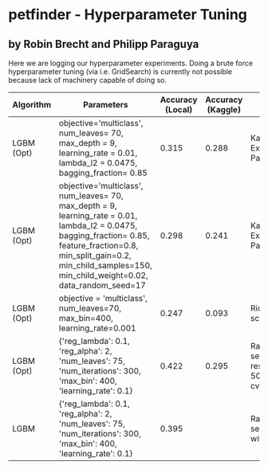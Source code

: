 # petfinder  - Hyperparameter Tuning
## by Robin Brecht and Philipp Paraguya

Here we are logging our hyperparameter experiments. Doing a brute force hyperparameter tuning (via i.e. GridSearch) is currently not possible because lack of machinery capable of doing so.

Algorithm | Parameters | Accuracy (Local) | Accuracy (Kaggle) | Notes
--- | --- | --- | --- | ---
LGBM (Opt) | objective='multiclass', num_leaves= 70, max_depth = 9, learning_rate = 0.01, lambda_l2 = 0.0475, bagging_fraction= 0.85 | 0.315 | 0.288 | Kaggle Example Parameters
LGBM (Opt) | objective='multiclass', num_leaves= 70, max_depth = 9, learning_rate = 0.01, lambda_l2 = 0.0475, bagging_fraction= 0.85, feature_fraction=0.8, min_split_gain=0.2, min_child_samples=150, min_child_weight=0.02, data_random_seed=17 | 0.298 | 0.241 | Kaggle Example Parameters
LGBM (Opt) | objective = 'multiclass', num_leaves=70, max_bin=400, learning_rate=0.001 | 0.247 | 0.093 | Richtig schlecht
LGBM (Opt) | {'reg_lambda': 0.1, 'reg_alpha': 2, 'num_leaves': 75, 'num_iterations': 300, 'max_bin': 400, 'learning_rate': 0.1} | 0.422 | 0.295 | Random search result with 500 iter, cv5. 
LGBM | {'reg_lambda': 0.1, 'reg_alpha': 2, 'num_leaves': 75, 'num_iterations': 300, 'max_bin': 400, 'learning_rate': 0.1} | 0.395 | | Random search with cv 3 